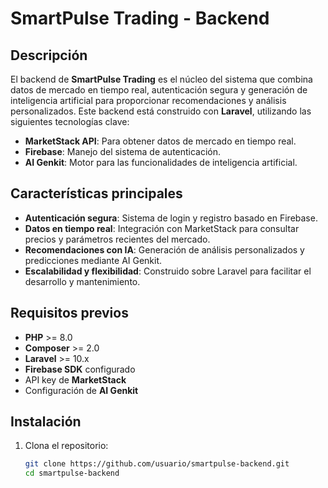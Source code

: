 # SmartPulse Trading - Backend

## Descripción

El backend de **SmartPulse Trading** es el núcleo del sistema que combina datos de mercado en tiempo real, autenticación segura y generación de inteligencia artificial para proporcionar recomendaciones y análisis personalizados. Este backend está construido con **Laravel**, utilizando las siguientes tecnologías clave:

- **MarketStack API**: Para obtener datos de mercado en tiempo real.
- **Firebase**: Manejo del sistema de autenticación.
- **AI Genkit**: Motor para las funcionalidades de inteligencia artificial.

## Características principales

- **Autenticación segura**: Sistema de login y registro basado en Firebase.
- **Datos en tiempo real**: Integración con MarketStack para consultar precios y parámetros recientes del mercado.
- **Recomendaciones con IA**: Generación de análisis personalizados y predicciones mediante AI Genkit.
- **Escalabilidad y flexibilidad**: Construido sobre Laravel para facilitar el desarrollo y mantenimiento.

## Requisitos previos

- **PHP** >= 8.0  
- **Composer** >= 2.0  
- **Laravel** >= 10.x  
- **Firebase SDK** configurado  
- API key de **MarketStack**  
- Configuración de **AI Genkit**  

## Instalación

1. Clona el repositorio:
   ```bash
   git clone https://github.com/usuario/smartpulse-backend.git
   cd smartpulse-backend
